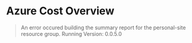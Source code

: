 # Azure Cost Overview

> An error occured building the summary report for the personal-site resource group.
> Running Version: 0.0.5.0

